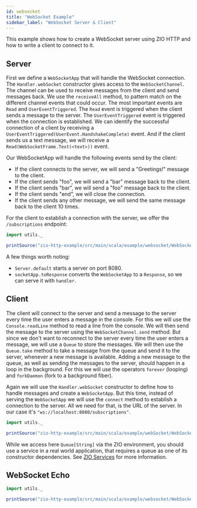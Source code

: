 ```yaml
---
id: websocket
title: "WebSocket Example"
sidebar_label: "WebSocket Server & Client"
---
```


This example shows how to create a WebSocket server using ZIO HTTP and how to write a client to connect to it.

## Server

First we define a `WebSocketApp` that will handle the WebSocket connection.
The `Handler.webSocket` constructor gives access to the `WebSocketChannel`. The channel can be used to receive messages from the client and send messages back.
We use the `receiveAll` method, to pattern match on the different channel events that could occur.
The most important events are `Read` and `UserEventTriggered`. The `Read` event is triggered when the client sends a message to the server. The `UserEventTriggered` event is triggered when the connection is established.
We can identify the successful connection of a client by receiving a `UserEventTriggered(UserEvent.HandshakeComplete)` event. And if the client sends us a text message, we will receive a `Read(WebSocketFrame.Text(<text>))` event.

Our WebSocketApp will handle the following events send by the client:
* If the client connects to the server, we will send a "Greetings!" message to the client.
* If the client sends "foo", we will send a "bar" message back to the client.
* If the client sends "bar", we will send a "foo" message back to the client.
* If the client sends "end", we will close the connection.
* If the client sends any other message, we will send the same message back to the client 10 times.

For the client to establish a connection with the server, we offer the `/subscriptions` endpoint:

```scala mdoc:passthrough
import utils._

printSource("zio-http-example/src/main/scala/example/websocket/WebSocketServerAdvanced.scala")
```

A few things worth noting:
* `Server.default` starts a server on port 8080.
* `socketApp.toResponse` converts the `WebSocketApp` to a `Response`, so we can serve it with `handler`.


## Client

The client will connect to the server and send a message to the server every time the user enters a message in the console.
For this we will use the `Console.readLine` method to read a line from the console. We will then send the message to the server using the `WebSocketChannel.send` method.
But since we don't want to reconnect to the server every time the user enters a message, we will use a `Queue` to store the messages. We will then use the `Queue.take` method to take a message from the queue and send it to the server, whenever a new message is available.
Adding a new message to the queue, as well as sending the messages to the server, should happen in a loop in the background. For this we will use the operators `forever` (looping) and `forkDaemon` (fork to a background fiber).

Again we will use the `Handler.webSocket` constructor to define how to handle messages and create a `WebSocketApp`. But this time, instead of serving the `WebSocketApp` we will use the `connect` method to establish a connection to the server.
All we need for that, is the URL of the server. In our case it's `"ws://localhost:8080/subscriptions"`.

```scala mdoc:passthrough
import utils._

printSource("zio-http-example/src/main/scala/example/webSocket/WebSocketClientAdvanced.scala")
```

While we access here `Queue[String]` via the ZIO environment, you should use a service in a real world application, that requires a queue as one of its constructor dependencies.
See [ZIO Services](https://zio.dev/reference/service-pattern/) for more information.


## WebSocket Echo

```scala mdoc:passthrough
import utils._

printSource("zio-http-example/src/main/scala/example/websocket/WebSocketEcho.scala")
```
